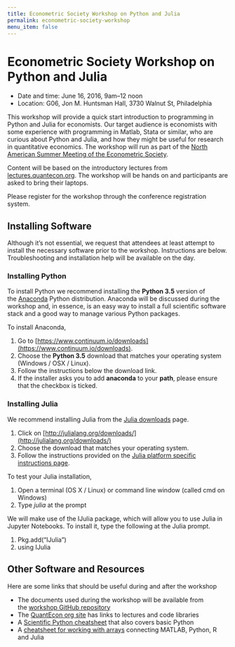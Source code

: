 ```yaml
---
title: Econometric Society Workshop on Python and Julia
permalink: econometric-society-workshop
menu_item: false
---
```

# Econometric Society Workshop on Python and Julia

*   Date and time: June 16, 2016, 9am–12 noon
*   <div>Location: G06, Jon M. Huntsman Hall, 3730 Walnut St, Philadelphia</div>

This workshop will provide a quick start introduction to programming in Python and Julia for economists. Our target audience is economists with some experience with programming in Matlab, Stata or similar, who are curious about Python and Julia, and how they might be useful for research in quantitative economics. The workshop will run as part of the [North American Summer Meeting of the Econometric Society](http://sites.sas.upenn.edu/nasm-2016/).

Content will be based on the introductory lectures from [lectures.](http://lectures.quantecon.org)[quantecon.](http://quant-econ.net/)[org](http://lectures.quantecon.org). The workshop will be hands on and participants are asked to bring their laptops.

Please register for the workshop through the conference registration system.

## Installing Software

Although it’s not essential, we request that attendees at least attempt to install the necessary software prior to the workshop. Instructions are below. Troubleshooting and installation help will be available on the day.

### Installing Python

To install Python we recommend installing the **Python 3.5** version of the [Anaconda](https://www.continuum.io/downloads) Python distribution. Anaconda will be discussed during the workshop and, in essence, is an easy way to install a full scientific software stack and a good way to manage various Python packages.

To install Anaconda,

1.  Go to [https://www.continuum.io/downloads](https://www.continuum.io/downloads).
2.  Choose the **Python 3.5** download that matches your operating system (Windows / OSX / Linux).
3.  Follow the instructions below the download link.
4.  If the installer asks you to add **anaconda** to your **path**, please ensure that the checkbox is ticked.

### Installing Julia

We recommend installing Julia from the [Julia downloads](http://julialang.org/downloads/) page.

1.  Click on [http://julialang.org/downloads/](http://julialang.org/downloads/)
2.  Choose the download that matches your operating system.
3.  Follow the instructions provided on the [Julia platform specific instructions page](http://julialang.org/downloads/platform.html).

To test your Julia installation,

1.  Open a terminal (OS X / Linux) or command line window (called cmd on Windows)
2.  Type _julia_ at the prompt

We will make use of the IJulia package, which will allow you to use Julia in Jupyter Notebooks. To install it, type the following at the Julia prompt.

1.  Pkg.add(“IJulia”)
2.  using IJulia

## Other Software and Resources

Here are some links that should be useful during and after the workshop

*   The documents used during the workshop will be available from the [workshop GitHub repository](https://github.com/QuantEcon/emet_summer_workshop)
*   The [QuantEcon org site](/) has links to lectures and code libraries
*   A [Scientific Python cheatsheet](https://ipgp.github.io/scientific_python_cheat_sheet/) that also covers basic Python
*   A [cheatsheet for working with arrays](http://sebastianraschka.com/blog/2014/matrix_cheatsheet_table.html) connecting MATLAB, Python, R and Julia
